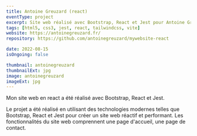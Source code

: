```yaml
---
title: Antoine Greuzard (react)
eventType: project
excerpt: Site web réalisé avec Bootstrap, React et Jest pour Antoine Greuzard.
tags: [html5, css3, jest, react, tailwindcss, vite]
website: https://antoinegreuzard.fr/
repository: https://github.com/antoinegreuzard/mywebsite-react

date: 2022-08-15
isOngoing: false

thumbnail: antoinegreuzard
thumbnailExt: jpg
image: antoinegreuzard
imageExt: jpg
---
```


Mon site web en react a été réalisé avec Bootstrap, React et Jest.

Le projet a été réalisé en utilisant des technologies modernes telles que Bootstrap, React et Jest pour créer un site web réactif et performant. Les fonctionnalités du site web comprennent une page d'accueil, une page de contact.

